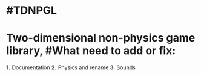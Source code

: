 #TDNPGL
=============
**Two-dimensional non-physics game library**,
#What need to add or fix:
===
**1.** Documentation
**2.** Physics and rename
**3.** Sounds
